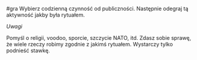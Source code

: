 #gra
Wybierz codzienną czynność od publiczności. Następnie odegraj tą aktywność jakby była rytuałem.

_Uwagi_

Pomyśl o religii, voodoo, sporcie, szczycie NATO, itd. Zdasz sobie sprawę, że wiele rzeczy robimy zgodnie z jakimś rytuałem. Wystarczy tylko podnieść stawkę.